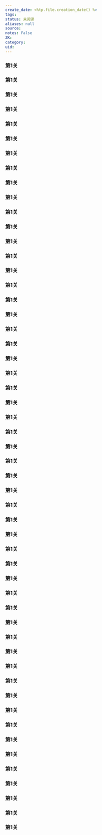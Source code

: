```yaml
---
create_date: <%tp.file.creation_date() %>
tags: 
status: 未阅读 
aliases: null
source: 
notes: False
ZK: 
category: 
uid: 
---
```


### 第1关

### 第1关

### 第1关

### 第1关

### 第1关


### 第1关

### 第1关

### 第1关

### 第1关

### 第1关

### 第1关


### 第1关

### 第1关


### 第1关


### 第1关

### 第1关

### 第1关


### 第1关


### 第1关


### 第1关


### 第1关

### 第1关



### 第1关


### 第1关


### 第1关


### 第1关


### 第1关


### 第1关


### 第1关



### 第1关


### 第1关


### 第1关


### 第1关


### 第1关


### 第1关


### 第1关


### 第1关


### 第1关



### 第1关


### 第1关


### 第1关


### 第1关


### 第1关


### 第1关


### 第1关

### 第1关


### 第1关


### 第1关


### 第1关


### 第1关


### 第1关


### 第1关


### 第1关
